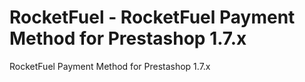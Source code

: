 # RocketFuel - RocketFuel Payment Method for Prestashop 1.7.x
RocketFuel Payment Method for Prestashop 1.7.x
